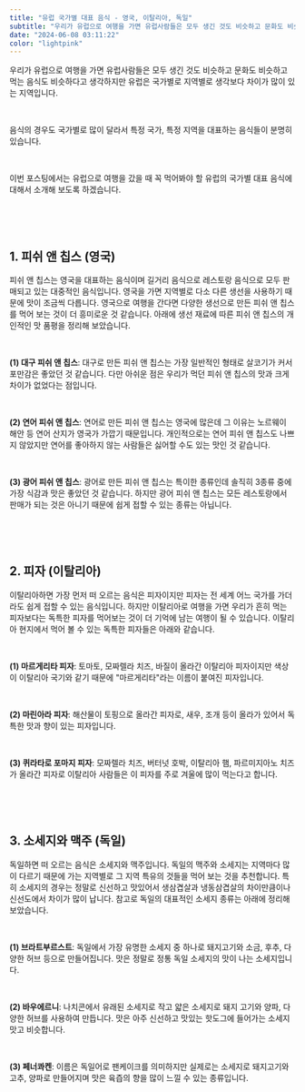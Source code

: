```yaml
---
title: "유럽 국가별 대표 음식 - 영국, 이탈리아, 독일"
subtitle: "우리가 유럽으로 여행을 가면 유럽사람들은 모두 생긴 것도 비슷하고 문화도 비슷하고 먹는 음식도 비슷하다고 생각하지만 유럽은 국가별로 지역별로 생각보다 차이가 많이 있는 지역입니다.음식의 경우도 국가별로 많이 달라서 특정 국가, 특정 지역을 대표하는 음식들이 분명히 있습니다. 유럽으로 여행을 갔을 때 꼭 먹어봐야 할 유럽의 국가별 대표 음식에 대해서 소개하는 글입니다."
date: "2024-06-08 03:11:22"
color: "lightpink"
---
```



<p>우리가 유럽으로 여행을 가면 유럽사람들은 모두 생긴 것도 비슷하고 문화도 비슷하고 먹는 음식도 비슷하다고 생각하지만 유럽은 국가별로 지역별로 생각보다 차이가 많이 있는 지역입니다.</p>
<p><br></p>
<p>음식의 경우도 국가별로 많이 달라서 특정 국가, 특정 지역을 대표하는 음식들이 분명히 있습니다.</p>
<p><br></p>
<p>이번 포스팅에서는 유럽으로 여행을 갔을 때 꼭 먹어봐야 할 유럽의 국가별 대표 음식에 대해서 소개해 보도록 하겠습니다.</p>
<p><br></p>
<p><br></p>
<h2><b>1. 피쉬 앤 칩스 (영국)</b></h2>
<p>피쉬 앤 칩스는 영국을 대표하는 음식이며 길거리 음식으로 레스토랑 음식으로 모두 판매되고 있는 대중적인 음식입니다. 영국을 가면 지역별로 다소 다른 생선을 사용하기 때문에 맛이 조금씩 다릅니다. 영국으로 여행을 간다면 다양한 생선으로 만든 피쉬 앤 칩스를 먹어 보는 것이 더 흥미로운 것 같습니다. 아래에 생선 재료에 따른 피쉬 앤 칩스의 개인적인 맛 품평을 정리해 보았습니다.</p>
<p><br></p>
<p><b>(1) 대구 피쉬 앤 칩스</b>: 대구로 만든 피쉬 앤 칩스는 가장 일반적인 형태로 살코기가 커서 포만감은 좋았던 것 같습니다. 다만 아쉬운 점은 우리가 먹던 피쉬 앤 칩스의 맛과 크게 차이가 없었다는 점입니다.</p>
<p><br></p>
<p><b>(2) 연어 피쉬 앤 칩스</b>: 연어로 만든 피쉬 앤 칩스는 영국에 많은데 그 이유는 노르웨이 해안 등 연어 산지가 영국가 가깝기 때문입니다. 개인적으로는 연어 피쉬 앤 칩스도 나쁘지 않았지만 연어를 좋아하지 않는 사람들은 싫어할 수도 있는 맛인 것 같습니다.</p>
<p><br></p>
<p><b>(3) 광어 피쉬 앤 칩스</b>: 광어로 만든 피쉬 앤 칩스는 특이한 종류인데 솔직히 3종류 중에 가장 식감과 맛은 좋았던 것 같습니다. 하지만 광어 피쉬 앤 칩스는 모든 레스토랑에서 판매가 되는 것은 아니기 때문에 쉽게 접할 수 있는 종류는 아닙니다.</p>
<p><br></p>
<p><br></p>
<h2><b>2. 피자 (이탈리아)</b></h2>
<p>이탈리아하면 가장 먼저 떠 오르는 음식은 피자이지만 피자는 전 세계 어느 국가를 가더라도 쉽게 접할 수 있는 음식입니다. 하지만 이탈리아로 여행을 가면 우리가 흔히 먹는 피자보다는 독특한 피자를 먹어보는 것이 더 기억에 남는 여행이 될 수 있습니다. 이탈리아 현지에서 먹어 볼 수 있는 독특한 피자들은 아래와 같습니다.</p>
<p><br></p>
<p><b>(1) 마르게리타 피자</b>: 토마토, 모짜렐라 치즈, 바질이 올라간 이탈리아 피자이지만 색상이 이탈리아 국기와 같기 때문에 "마르게리타"라는 이름이 붙여진 피자입니다.</p>
<p><br></p>
<p><b>(2) 마린아라 피자</b>: 해산물이 토핑으로 올라간 피자로, 새우, 조개 등이 올라가 있어서 독특한 맛과 향이 있는 피자입니다.</p>
<p><br></p>
<p><b>(3) 퀴라타로 포마지 피자</b>: 모짜렐라 치즈, 버터넛 호박, 이탈리아 햄, 파르미지아노 치즈가 올라간 피자로 이탈리아 사람들은 이 피자를 주로 겨울에 많이 먹는다고 합니다.</p>
<p><br></p>
<p><br></p>
<h2><b>3. 소세지와 맥주 (독일)</b></h2>
<p>독일하면 떠 오르는 음식은 소세지와 맥주입니다. 독일의 맥주와 소세지는 지역마다 많이 다르기 때문에 가는 지역별로 그 지역 특유의 것들을 먹어 보는 것을 추천합니다. 특히 소세지의 경우는 정말로 신선하고 맛있어서 생삼겹살과 냉동삼겹살의 차이만큼이나 신선도에서 차이가 많이 납니다. 참고로 독일의 대표적인 소세지 종류는 아래에 정리해 보았습니다.</p>
<p><br></p>
<p><b>(1) 브라트부르스트</b>: 독일에서 가장 유명한 소세지 중 하나로 돼지고기와 소금, 후추, 다양한 허브 등으로 만들어집니다. 맛은 정말로 정통 독일 소세지의 맛이 나는 소세지입니다.</p>
<p><br></p>
<p><b>(2) 바우에르니</b>: 나치콘에서 유래된 소세지로 작고 얇은 소세지로 돼지 고기와 양파, 다양한 허브를 사용하여 만듭니다. 맛은 아주 신선하고 맛있는 핫도그에 들어가는 소세지 맛고 비슷합니다.</p>
<p><br></p>
<p><b>(3) 페너콰켄</b>: 이름은 독일어로 팬케이크를 의미하지만 실제로는 소세지로 돼지고기와 고추, 양파로 만들어지며 맛은 육즙의 향을 많이 느낄 수 있는 종류입니다.</p>
<p><br></p>